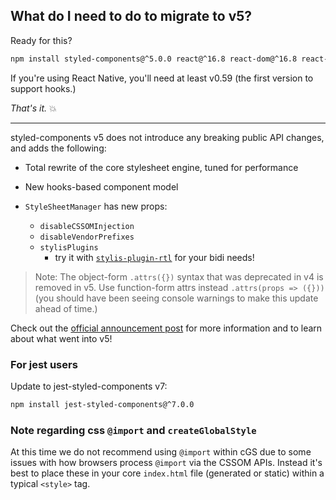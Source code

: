 ## What do I need to do to migrate to v5?

Ready for this?

```sh
npm install styled-components@^5.0.0 react@^16.8 react-dom@^16.8 react-is@^16.8
```

If you're using React Native, you'll need at least v0.59 (the first version to support hooks.)

_That's it._ 💥

---

styled-components v5 does not introduce any breaking public API changes, and adds the following:

- Total rewrite of the core stylesheet engine, tuned for performance

- New hooks-based component model

- `StyleSheetManager` has new props:
  - `disableCSSOMInjection`
  - `disableVendorPrefixes`
  - `stylisPlugins`
    - try it with [`stylis-plugin-rtl`](https://www.npmjs.com/package/stylis-plugin-rtl) for your bidi needs!

> Note: The object-form `.attrs({})` syntax that was deprecated in v4 is removed in v5. Use function-form attrs instead `.attrs(props => ({}))` (you should have been seeing console warnings to make this update ahead of time.)

Check out the [official announcement post](https://medium.com/styled-components/389747abd987) for more information and to learn about what went into v5!

### For jest users

Update to jest-styled-components v7:

```sh
npm install jest-styled-components@^7.0.0
```

### Note regarding css `@import` and `createGlobalStyle`

At this time we do not recommend using `@import` within cGS due to some issues with how browsers process `@import` via the CSSOM APIs. Instead it's best to place these in your core `index.html` file (generated or static) within a typical `<style>` tag.
